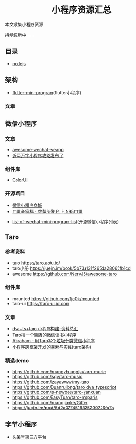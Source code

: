 
<h1 align="center">小程序资源汇总</h1>

本文收集小程序资源

持续更新中……


## 目录

* [nodejs](NODEJS.md)


## 架构

- [flutter-mini-program](https://github.com/zhaomenghuan/flutter-mini-program)(flutter小程序)


### 文章



## 微信小程序

### 文章
* [awesome-wechat-weapp](https://github.com/justjavac/awesome-wechat-weapp)
* [近两万字小程序攻略发布了](https://juejin.im/post/5b8fd1416fb9a05cf3710690)

### 组件库
 * [ColorUI](https://github.com/weilanwl/ColorUI/)


### 开源项目
* [微信小程序商城](https://github.com/EastWorld/wechat-app-mall)
* [口罩全家福 - 求帮头像 P 上 N95口罩](https://mp.weixin.qq.com/s/V_gNCAZlI6-UoZhM6WLvZQ)
- [list-of-wechat-mini-program-list](https://github.com/JackonYang/list-of-wechat-mini-program-list)(开源微信小程序列表)


## Taro
### 参考资料
- taro https://taro.aotu.io/
- taro小册 https://juejin.im/book/5b73a131f265da28065fb1cd
- awesome https://github.com/NervJS/awesome-taro

### 组件库
- mounted https://github.com/fjc0k/mounted
- taro-ui https://taro-ui.jd.com

### 文章
 * [dva+ts+taro 小程序构建-资料总汇](https://juejin.im/post/5d1041436fb9a07eeb13b2fa)
 * [Taro撸一个简版的微信读书小程序](https://juejin.im/post/5d1e16676fb9a07ebd48f488)
 * [Abraham - 用Taro写个垃圾分类微信小程序](https://juejin.im/post/5d2a0774518825290726fa7a)
 * [小程序跨框架开发的探索与实践](https://mp.weixin.qq.com/s?__biz=MzU3NDkzMTI3MA==&mid=2247483770&idx=1&sn=ba2cdea5256e1c4e7bb513aa4c837834)(taro架构)


### 精选demo
- https://github.com/huangzhuangjia/taro-music
- https://github.com/lsqy/taro-music
- https://github.com/Izayawww/my-taro
- https://github.com/Duanruilong/taro_dva_typescript
- https://github.com/js-newbee/taro-yanxuan
- https://github.com/EasyTuan/taro-msparis
- https://github.com/huangjianke/Gitter
- https://juejin.im/post/5d2a0774518825290726fa7a



## 字节小程序

- [头条号第三方平台](https://open.mp.toutiao.com/#/?_k=ly2kgs)